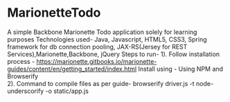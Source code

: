 # MarionetteTodo
A simple Backbone Marionette Todo application solely for learning purposes
Technologies used- Java, Javascript, HTML5, CSS3, Spring framework for db connection pooling, JAX-RS(Jersey for REST Services),Marionette,Backbone, jQuery
Steps to run- 
1). Follow installation process - https://marionette.gitbooks.io/marionette-guides/content/en/getting_started/index.html
Install using - Using NPM and Browserify  
2). Command to compile files as per guide- browserify driver.js -t node-underscorify -o static/app.js  

